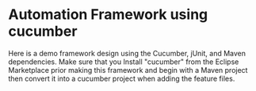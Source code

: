 # Automation Framework using cucumber 
Here is a demo framework design using the Cucumber, jUnit, and Maven dependencies. 
Make sure that you Install "cucumber" from the Eclipse Marketplace prior making this framework and begin with a Maven project then convert it into a cucumber project when adding the feature files. 
